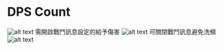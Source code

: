 # DPS Count
![alt text](https://i.imgur.com/Ih0oFoj.png)
需開啟戰鬥訊息設定的給予傷害
![alt text](https://i.imgur.com/CaKPRxN.png)
可關閉戰鬥訊息避免洗頻
![alt text](https://i.imgur.com/rAgGaOx.png)
